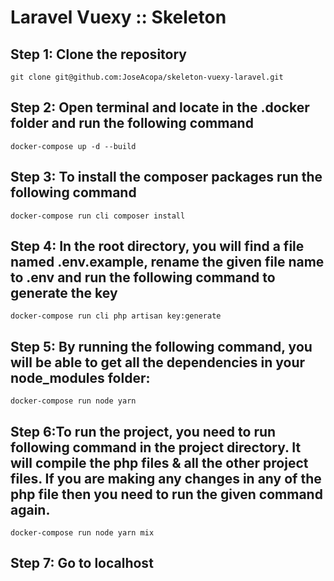 # Laravel Vuexy :: Skeleton

## Step 1: Clone the repository


    git clone git@github.com:JoseAcopa/skeleton-vuexy-laravel.git

## Step 2: Open terminal and locate in the **.docker** folder and run the following command

    docker-compose up -d --build

## Step 3: To install the composer packages run the following command

    docker-compose run cli composer install

## Step 4: In the root directory, you will find a file named **.env.example**, rename the given file name to **.env** and run the following command to generate the key

    docker-compose run cli php artisan key:generate

## Step 5: By running the following command, you will be able to get all the dependencies in your node_modules folder:

    docker-compose run node yarn

## Step 6:To run the project, you need to run following command in the project directory. It will compile the php files & all the other project files. If you are making any changes in any of the php file then you need to run the given command again.

    docker-compose run node yarn mix

## Step 7: Go to **localhost**
